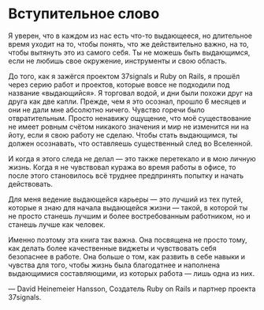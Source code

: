 # Вступительное слово

Я уверен, что в каждом из нас есть что-то выдающееся, но длительное
время уходит на то, чтобы понять, что же действительно важно, на то,
чтобы вытянуть это из самого себя. Ты не можешь быть выдающимся, если не
любишь свое окружение, инструменты и свою область.

До того, как я зажёгся проектом 37signals и Ruby on Rails, я прошёл
через серию работ и проектов, которые вовсе не подходили под название
«выдающийся». Я торговал водой, и дни были похожи друг на друга как две
капли. Прежде, чем я это осознал, прошло 6 месяцев и они не дали мне
абсолютно ничего. Чувство горечи было отвратительным. Просто ненавижу
ощущение, что моё существование не имеет ровным счётом никакого значения
и мир не изменится ни на йоту, если я свою работу не сделаю. Чтобы стать
выдающимся, ты должен осознавать, что оставляешь существенный след во
Вселенной.

И когда я этого следа не делал — это также перетекало и в мою личную
жизнь. Когда я не чувствовал куража во время работы в офисе, то после
этого становилось всё труднее предпринять попытку и начать действовать.

Для меня ведение выдающейся карьеры — это лучший из тех путей, которые
я знаю для начала выдающейся жизни — такой, в которой ты не просто
станешь лучшим и более востребованным работником, но и станешь лучше как
человек.

Именно поэтому эта книга так важна. Она посвящена не просто тому, как
делать более качественные виджеты и чувствовать себя безопаснее в
работе. Она больше о том, как развить в себе навыки и чувства для того,
чтобы жизнь была благодатнее и наполнена выдающимися составляющими, из
которых работа — лишь одна из них.

— David Heinemeier Hansson, 
Создатель Ruby on Rails и партнер проекта 37signals.

